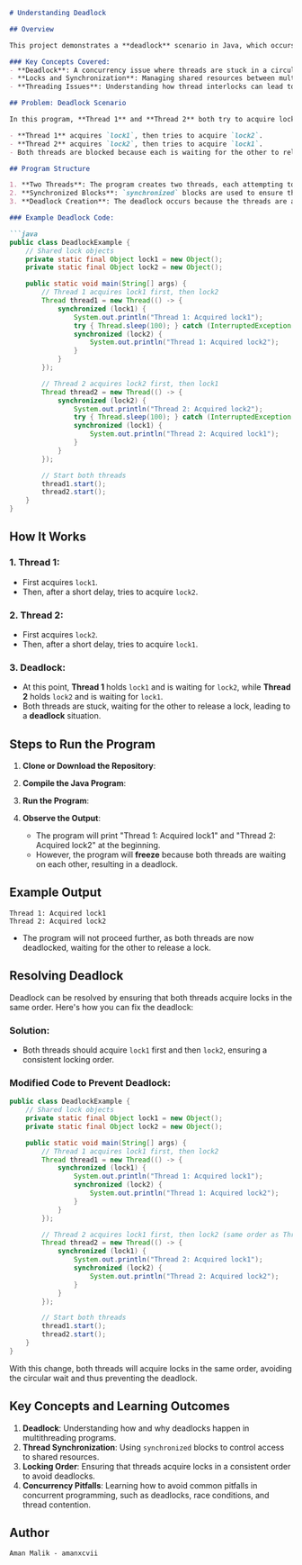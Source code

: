 ```markdown
# Understanding Deadlock

## Overview

This project demonstrates a **deadlock** scenario in Java, which occurs when two or more threads are unable to proceed because each thread is waiting for the other to release a lock. The program simulates a classic deadlock condition where two threads attempt to acquire locks on two shared objects in reverse order, resulting in a situation where both threads are blocked and cannot proceed.

### Key Concepts Covered:
- **Deadlock**: A concurrency issue where threads are stuck in a circular wait.
- **Locks and Synchronization**: Managing shared resources between multiple threads using locks.
- **Threading Issues**: Understanding how thread interlocks can lead to system inefficiencies or application crashes.

## Problem: Deadlock Scenario

In this program, **Thread 1** and **Thread 2** both try to acquire locks on two objects (`lock1` and `lock2`), but they acquire them in reverse orders. This results in a **deadlock**, where both threads are waiting indefinitely for each other to release the lock they need.

- **Thread 1** acquires `lock1`, then tries to acquire `lock2`.
- **Thread 2** acquires `lock2`, then tries to acquire `lock1`.
- Both threads are blocked because each is waiting for the other to release the lock it needs, causing a deadlock.

## Program Structure

1. **Two Threads**: The program creates two threads, each attempting to lock two objects in different orders.
2. **Synchronized Blocks**: `synchronized` blocks are used to ensure that only one thread can access a particular lock at a time.
3. **Deadlock Creation**: The deadlock occurs because the threads are attempting to acquire locks in opposite orders, leading to a situation where each thread is holding one lock and waiting for the other.

### Example Deadlock Code:

```java
public class DeadlockExample {
    // Shared lock objects
    private static final Object lock1 = new Object();
    private static final Object lock2 = new Object();

    public static void main(String[] args) {
        // Thread 1 acquires lock1 first, then lock2
        Thread thread1 = new Thread(() -> {
            synchronized (lock1) {
                System.out.println("Thread 1: Acquired lock1");
                try { Thread.sleep(100); } catch (InterruptedException e) {}
                synchronized (lock2) {
                    System.out.println("Thread 1: Acquired lock2");
                }
            }
        });

        // Thread 2 acquires lock2 first, then lock1
        Thread thread2 = new Thread(() -> {
            synchronized (lock2) {
                System.out.println("Thread 2: Acquired lock2");
                try { Thread.sleep(100); } catch (InterruptedException e) {}
                synchronized (lock1) {
                    System.out.println("Thread 2: Acquired lock1");
                }
            }
        });

        // Start both threads
        thread1.start();
        thread2.start();
    }
}
```

## How It Works

### 1. **Thread 1**: 
   - First acquires `lock1`.
   - Then, after a short delay, tries to acquire `lock2`.
   
### 2. **Thread 2**: 
   - First acquires `lock2`.
   - Then, after a short delay, tries to acquire `lock1`.
   
### 3. **Deadlock**:
   - At this point, **Thread 1** holds `lock1` and is waiting for `lock2`, while **Thread 2** holds `lock2` and is waiting for `lock1`.
   - Both threads are stuck, waiting for the other to release a lock, leading to a **deadlock** situation.

## Steps to Run the Program

1. **Clone or Download the Repository**:

2. **Compile the Java Program**:

3. **Run the Program**:

4. **Observe the Output**:
   - The program will print "Thread 1: Acquired lock1" and "Thread 2: Acquired lock2" at the beginning.
   - However, the program will **freeze** because both threads are waiting on each other, resulting in a deadlock.

## Example Output

```
Thread 1: Acquired lock1
Thread 2: Acquired lock2
```

- The program will not proceed further, as both threads are now deadlocked, waiting for the other to release a lock.

## Resolving Deadlock

Deadlock can be resolved by ensuring that both threads acquire locks in the same order. Here's how you can fix the deadlock:

### Solution:

- Both threads should acquire `lock1` first and then `lock2`, ensuring a consistent locking order.

### Modified Code to Prevent Deadlock:

```java
public class DeadlockExample {
    // Shared lock objects
    private static final Object lock1 = new Object();
    private static final Object lock2 = new Object();

    public static void main(String[] args) {
        // Thread 1 acquires lock1 first, then lock2
        Thread thread1 = new Thread(() -> {
            synchronized (lock1) {
                System.out.println("Thread 1: Acquired lock1");
                synchronized (lock2) {
                    System.out.println("Thread 1: Acquired lock2");
                }
            }
        });

        // Thread 2 acquires lock1 first, then lock2 (same order as Thread 1)
        Thread thread2 = new Thread(() -> {
            synchronized (lock1) {
                System.out.println("Thread 2: Acquired lock1");
                synchronized (lock2) {
                    System.out.println("Thread 2: Acquired lock2");
                }
            }
        });

        // Start both threads
        thread1.start();
        thread2.start();
    }
}
```

With this change, both threads will acquire locks in the same order, avoiding the circular wait and thus preventing the deadlock.

## Key Concepts and Learning Outcomes

1. **Deadlock**: Understanding how and why deadlocks happen in multithreading programs.
2. **Thread Synchronization**: Using `synchronized` blocks to control access to shared resources.
3. **Locking Order**: Ensuring that threads acquire locks in a consistent order to avoid deadlocks.
4. **Concurrency Pitfalls**: Learning how to avoid common pitfalls in concurrent programming, such as deadlocks, race conditions, and thread contention.

## Author
```
Aman Malik - amanxcvii
```